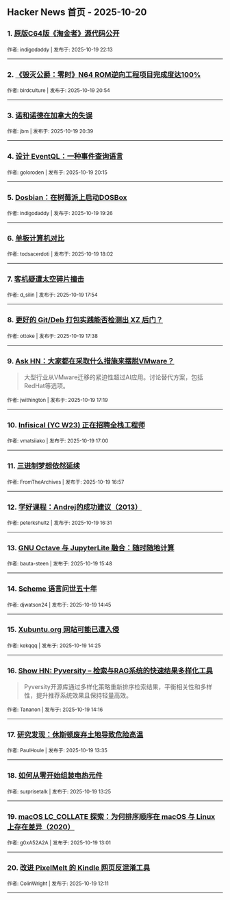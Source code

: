 ## Hacker News 首页 - 2025-10-20


### 1. [原版C64版《淘金者》源代码公开](https://news.ycombinator.com/item?id=45638514)

<sub>作者: indigodaddy | 发布于: 2025-10-19 22:13</sub>

---

### 2. [《毁灭公爵：零时》N64 ROM逆向工程项目完成度达100%](https://news.ycombinator.com/item?id=45637880)

<sub>作者: birdculture | 发布于: 2025-10-19 20:54</sub>

---

### 3. [诺和诺德在加拿大的失误](https://news.ycombinator.com/item?id=45637744)

<sub>作者: jbm | 发布于: 2025-10-19 20:39</sub>

---

### 4. [设计 EventQL：一种事件查询语言](https://news.ycombinator.com/item?id=45637548)

<sub>作者: goloroden | 发布于: 2025-10-19 20:15</sub>

---

### 5. [Dosbian：在树莓派上启动DOSBox](https://news.ycombinator.com/item?id=45637133)

<sub>作者: indigodaddy | 发布于: 2025-10-19 19:26</sub>

---

### 6. [单板计算机对比](https://news.ycombinator.com/item?id=45636365)

<sub>作者: todsacerdoti | 发布于: 2025-10-19 18:02</sub>

---

### 7. [客机疑遭太空碎片撞击](https://news.ycombinator.com/item?id=45636285)

<sub>作者: d_silin | 发布于: 2025-10-19 17:54</sub>

---

### 8. [更好的 Git/Deb 打包实践能否检测出 XZ 后门？](https://news.ycombinator.com/item?id=45636116)

<sub>作者: ottoke | 发布于: 2025-10-19 17:38</sub>

---

### 9. [Ask HN：大家都在采取什么措施来摆脱VMware？](https://news.ycombinator.com/item?id=45635940)
> 大型行业从VMware迁移的紧迫性超过AI应用。讨论替代方案，包括RedHat等选项。

<sub>作者: jwithington | 发布于: 2025-10-19 17:19</sub>

---

### 10. [Infisical (YC W23) 正在招聘全栈工程师](https://news.ycombinator.com/item?id=45635757)

<sub>作者: vmatsiiako | 发布于: 2025-10-19 17:00</sub>

---

### 11. [三进制梦想依然延续](https://news.ycombinator.com/item?id=45635734)

<sub>作者: FromTheArchives | 发布于: 2025-10-19 16:57</sub>

---

### 12. [学好课程：Andrej的成功建议（2013）](https://news.ycombinator.com/item?id=45635533)

<sub>作者: peterkshultz | 发布于: 2025-10-19 16:31</sub>

---

### 13. [GNU Octave 与 JupyterLite 融合：随时随地计算](https://news.ycombinator.com/item?id=45635069)

<sub>作者: bauta-steen | 发布于: 2025-10-19 15:48</sub>

---

### 14. [Scheme 语言问世五十年](https://news.ycombinator.com/item?id=45634528)

<sub>作者: djwatson24 | 发布于: 2025-10-19 14:45</sub>

---

### 15. [Xubuntu.org 网站可能已遭入侵](https://news.ycombinator.com/item?id=45634367)

<sub>作者: kekqqq | 发布于: 2025-10-19 14:25</sub>

---

### 16. [Show HN: Pyversity – 检索与RAG系统的快速结果多样化工具](https://news.ycombinator.com/item?id=45634310)
> Pyversity开源库通过多样化策略重新排序检索结果，平衡相关性和多样性，提升推荐系统效果且保持轻量高效。

<sub>作者: Tananon | 发布于: 2025-10-19 14:16</sub>

---

### 17. [研究发现：休斯顿废弃土地导致危险高温](https://news.ycombinator.com/item?id=45634026)

<sub>作者: PaulHoule | 发布于: 2025-10-19 13:35</sub>

---

### 18. [如何从零开始组装电热元件](https://news.ycombinator.com/item?id=45633958)

<sub>作者: surprisetalk | 发布于: 2025-10-19 13:25</sub>

---

### 19. [macOS LC_COLLATE 探索：为何排序顺序在 macOS 与 Linux 上存在差异（2020）](https://news.ycombinator.com/item?id=45633815)

<sub>作者: g0xA52A2A | 发布于: 2025-10-19 13:01</sub>

---

### 20. [改进 PixelMelt 的 Kindle 网页反混淆工具](https://news.ycombinator.com/item?id=45633642)

<sub>作者: ColinWright | 发布于: 2025-10-19 12:11</sub>

---
